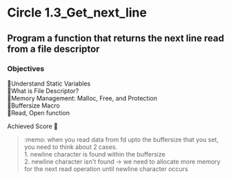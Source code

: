# Circle 1.3_Get_next_line
## Program a function that returns the next line read from a file descriptor
### Objectives<br>
🎯Understand Static Variables <br>
🎯What is File Descriptor? <br>
🎯Memory Management: Malloc, Free, and Protection <br>
🎯Buffersize Macro<br>
🎯Read, Open function<br>

Achieved Score 💯

<blockquote> :memo: when you read data from fd upto the buffersize that you set, you need to think about 2 cases. <br>
1. newline character is found within the buffersize <br>
2. newline character isn't found -> we need to allocate more memory for the next read operation until newline character occurs <br>
